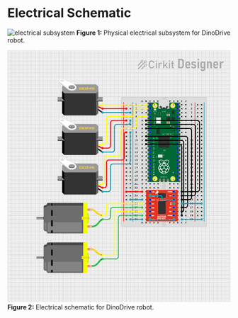 # Electrical Schematic

![electrical subsystem](../Images/ElecSubsystem.jpeg)
<strong>Figure 1:</strong> Physical electrical subsystem for DinoDrive robot.

![electrical schematic](../Images/ElectronicSchematic.png)
<strong>Figure 2:</strong> Electrical schematic for DinoDrive robot.